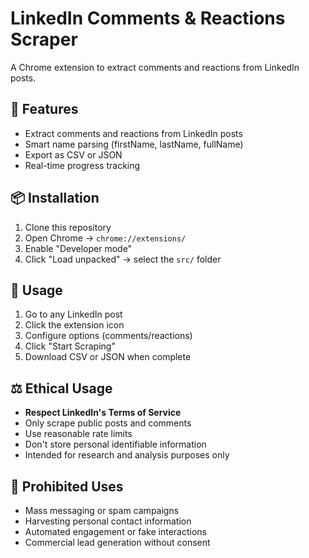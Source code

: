 # LinkedIn Comments & Reactions Scraper

A Chrome extension to extract comments and reactions from LinkedIn posts.

## 🚀 Features
- Extract comments and reactions from LinkedIn posts
- Smart name parsing (firstName, lastName, fullName)
- Export as CSV or JSON
- Real-time progress tracking

## 📦 Installation
1. Clone this repository
4. Open Chrome → `chrome://extensions/`
5. Enable "Developer mode"
6. Click "Load unpacked" → select the `src/` folder

## 🎯 Usage
1. Go to any LinkedIn post
2. Click the extension icon
3. Configure options (comments/reactions)
4. Click "Start Scraping"
5. Download CSV or JSON when complete

## ⚖️ Ethical Usage

- **Respect LinkedIn's Terms of Service**
- Only scrape public posts and comments
- Use reasonable rate limits
- Don't store personal identifiable information
- Intended for research and analysis purposes only

## 🚫 Prohibited Uses
- Mass messaging or spam campaigns
- Harvesting personal contact information
- Automated engagement or fake interactions
- Commercial lead generation without consent
